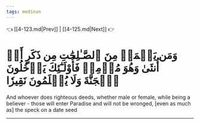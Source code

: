 ```yaml
---
tags: medinan
---
```


👈 [[4-123.md|Prev]] | [[4-125.md|Next]] 👉

# وَمَن يَعۡمَلۡ مِنَ ٱلصَّـٰلِحَٰتِ مِن ذَكَرٍ أَوۡ أُنثَىٰ وَهُوَ مُؤۡمِنٞ فَأُوْلَـٰٓئِكَ يَدۡخُلُونَ ٱلۡجَنَّةَ وَلَا يُظۡلَمُونَ نَقِيرٗا

And whoever does righteous deeds, whether male or female, while being a believer - those will enter Paradise and will not be wronged, [even as much as] the speck on a date seed

---

